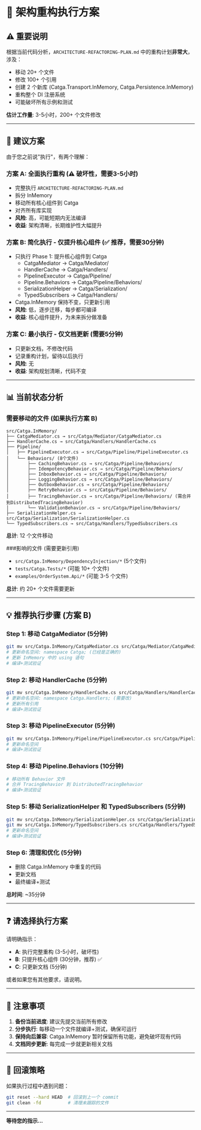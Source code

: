 # 🚀 架构重构执行方案

## ⚠️ 重要说明

根据当前代码分析，`ARCHITECTURE-REFACTORING-PLAN.md` 中的重构计划**非常大**，涉及：
- 移动 20+ 个文件
- 修改 100+ 个引用
- 创建 2 个新库 (Catga.Transport.InMemory, Catga.Persistence.InMemory)
- 重构整个 DI 注册系统
- 可能破坏所有示例和测试

**估计工作量**: 3-5小时，200+ 个文件修改

---

## 🎯 建议方案

由于您之前说"执行"，有两个理解：

### 方案 A: 全面执行重构 (⚠️ 破坏性，需要3-5小时)
- 完整执行 `ARCHITECTURE-REFACTORING-PLAN.md`
- 拆分 InMemory
- 移动所有核心组件到 Catga
- 对齐所有库实现
- **风险**: 高，可能短期内无法编译
- **收益**: 架构清晰，长期维护性大幅提升

### 方案 B: 简化执行 - 仅提升核心组件 (✅ 推荐，需要30分钟)
- 只执行 Phase 1: 提升核心组件到 Catga
  - CatgaMediator  → Catga/Mediator/
  - HandlerCache → Catga/Handlers/
  - PipelineExecutor → Catga/Pipeline/
  - Pipeline.Behaviors → Catga/Pipeline/Behaviors/
  - SerializationHelper → Catga/Serialization/
  - TypedSubscribers → Catga/Handlers/
- Catga.InMemory 保持不变，只更新引用
- **风险**: 低，逐步迁移，每步都可编译
- **收益**: 核心组件提升，为未来拆分做准备

### 方案 C: 最小执行 - 仅文档更新 (需要5分钟)
- 只更新文档，不修改代码
- 记录重构计划，留待以后执行
- **风险**: 无
- **收益**: 架构规划清晰，代码不变

---

## 📊 当前状态分析

### 需要移动的文件 (如果执行方案 B)

```
src/Catga.InMemory/
├── CatgaMediator.cs → src/Catga/Mediator/CatgaMediator.cs
├── HandlerCache.cs → src/Catga/Handlers/HandlerCache.cs
├── Pipeline/
│   ├── PipelineExecutor.cs → src/Catga/Pipeline/PipelineExecutor.cs
│   └── Behaviors/ (8个文件)
│       ├── CachingBehavior.cs → src/Catga/Pipeline/Behaviors/
│       ├── IdempotencyBehavior.cs → src/Catga/Pipeline/Behaviors/
│       ├── InboxBehavior.cs → src/Catga/Pipeline/Behaviors/
│       ├── LoggingBehavior.cs → src/Catga/Pipeline/Behaviors/
│       ├── OutboxBehavior.cs → src/Catga/Pipeline/Behaviors/
│       ├── RetryBehavior.cs → src/Catga/Pipeline/Behaviors/
│       ├── TracingBehavior.cs → src/Catga/Pipeline/Behaviors/ (需合并到DistributedTracingBehavior)
│       └── ValidationBehavior.cs → src/Catga/Pipeline/Behaviors/
├── SerializationHelper.cs → src/Catga/Serialization/SerializationHelper.cs
└── TypedSubscribers.cs → src/Catga/Handlers/TypedSubscribers.cs
```

**总计**: 12 个文件移动

###影响的文件 (需要更新引用)
- `src/Catga.InMemory/DependencyInjection/*` (5个文件)
- `tests/Catga.Tests/*` (可能 10+ 个文件)
- `examples/OrderSystem.Api/*` (可能 3-5 个文件)

**总计**: 约 20+ 个文件需要更新

---

## 💡 推荐执行步骤 (方案 B)

### Step 1: 移动 CatgaMediator (5分钟)
```bash
git mv src/Catga.InMemory/CatgaMediator.cs src/Catga/Mediator/CatgaMediator.cs
# 更新命名空间: namespace Catga; (已经是正确的)
# 更新 InMemory 中的 using 语句
# 编译+测试验证
```

### Step 2: 移动 HandlerCache (5分钟)
```bash
git mv src/Catga.InMemory/HandlerCache.cs src/Catga/Handlers/HandlerCache.cs
# 更新命名空间: namespace Catga.Handlers; (需要改)
# 更新所有引用
# 编译+测试验证
```

### Step 3: 移动 PipelineExecutor (5分钟)
```bash
git mv src/Catga.InMemory/Pipeline/PipelineExecutor.cs src/Catga/Pipeline/PipelineExecutor.cs
# 更新命名空间
# 编译+测试验证
```

### Step 4: 移动 Pipeline.Behaviors (10分钟)
```bash
# 移动所有 Behavior 文件
# 合并 TracingBehavior 到 DistributedTracingBehavior
# 编译+测试验证
```

### Step 5: 移动 SerializationHelper 和 TypedSubscribers (5分钟)
```bash
git mv src/Catga.InMemory/SerializationHelper.cs src/Catga/Serialization/SerializationHelper.cs
git mv src/Catga.InMemory/TypedSubscribers.cs src/Catga/Handlers/TypedSubscribers.cs
# 更新命名空间
# 编译+测试验证
```

### Step 6: 清理和优化 (5分钟)
- 删除 Catga.InMemory 中重复的代码
- 更新文档
- 最终编译+测试

**总时间**: ~35分钟

---

## ❓ 请选择执行方案

请明确指示：
- **A**: 执行完整重构 (3-5小时，破坏性)
- **B**: 只提升核心组件 (30分钟，推荐) ✅
- **C**: 只更新文档 (5分钟)

或者如果您有其他要求，请说明。

---

## 📝 注意事项

1. **备份当前进度**: 建议先提交当前所有修改
2. **分步执行**: 每移动一个文件就编译+测试，确保可运行
3. **保持向后兼容**: Catga.InMemory 暂时保留所有功能，避免破坏现有代码
4. **文档同步更新**: 每完成一步就更新相关文档

---

## 🔄 回滚策略

如果执行过程中遇到问题：
```bash
git reset --hard HEAD  # 回滚到上一个 commit
git clean -fd          # 清理未跟踪的文件
```

---

**等待您的指示...**

